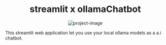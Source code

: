 <h1 align="center" id="title">streamlit x ollamaChatbot</h1>

<p align="center"><img src="https://socialify.git.ci/JustEmkay/ollamaxchatbot/image?font=Jost&amp;language=1&amp;name=1&amp;owner=1&amp;pattern=Solid&amp;stargazers=1&amp;theme=Dark" alt="project-image"></p>

<p id="description">This streamlit web application let you use your local ollama models as a a.i chatbot.</p>

